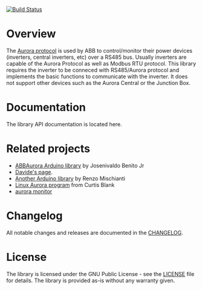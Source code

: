 [![Build Status](https://travis-ci.org/jrbenito/ABBAurora.svg?branch=master)](https://travis-ci.org/ahpohl/libabbaurora)

# Overview

The [Aurora protocol]((./docs/pdf/AuroraCommunicationProtocol_4_2.pdf)) is used by ABB to control/monitor their power devices (inverters, central inverters, etc) over a RS485 bus. Usually inverters are capable of the Aurora Protocol as well as Modbus RTU protocol. This library requires the inverter to be conneced with RS485/Aurora protocol and implements the basic functions to communicate with the inverter. It does not support other devices such as the Aurora Central or the Junction Box. 

# Documentation

The library API documentation is located here.

# Related projects

* [ABBAurora Arduino library](https://github.com/jrbenito/ABBAurora) by Josenivaldo Benito Jr
* [Davide's page](http://www.drhack.it/arduino/32-lettura-inverte-power-one-aurora.html).
* [Another Arduino library](https://github.com/xreef/ABB_Aurora_Solar_Inverter_Library) by Renzo Mischianti
* [Linux Aurora program](http://www.curtronics.com/Solar/AuroraData.html) from Curtis Blank
* [aurora monitor](http://auroramonitor.sourceforge.net/)

# Changelog

All notable changes and releases are documented in the [CHANGELOG](CHANGELOG.md).

# License

The library is licensed under the GNU Public License - see the [LICENSE](LICENSE) file for details. The library is provided as-is without any warranty given.
